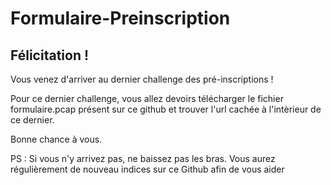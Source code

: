 # Formulaire-Preinscription

## Félicitation !

Vous venez d'arriver au dernier challenge des pré-inscriptions !

Pour ce dernier challenge, vous allez devoirs télécharger le fichier formulaire.pcap présent sur ce github et trouver l'url cachée à l'intèrieur de ce dernier.

Bonne chance à vous.

PS : Si vous n'y arrivez pas, ne baissez pas les bras. Vous aurez régulièrement de nouveau indices sur ce Github afin de vous aider
